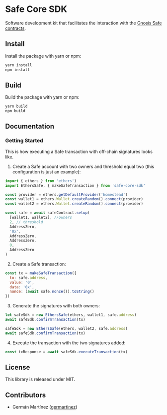 # Safe Core SDK

Software development kit that facilitates the interaction with the [Gnosis Safe contracts](https://github.com/gnosis/safe-contracts).

## Install

Install the package with yarn or npm:

```bash
yarn install
npm install
```

## Build

Build the package with yarn or npm:

```bash
yarn build
npm build
```

## Documentation

### Getting Started

This is how executing a Safe transaction with off-chain signatures looks like.

1. Create a Safe account with two owners and threshold equal two (this configuration is just an example):
```js
import { ethers } from 'ethers')
import EthersSafe, { makeSafeTransaction } from 'safe-core-sdk'

const provider = ethers.getDefaultProvider('homestead')
const wallet1 = ethers.Wallet.createRandom().connect(provider)
const wallet2 = ethers.Wallet.createRandom().connect(provider)

const safe = await safeContract.setup(
  [wallet1, wallet2], //owners
  2, // threshold
  AddressZero,
  '0x',
  AddressZero,
  AddressZero,
  0,
  AddressZero
)
```

2. Create a Safe transaction:
```js
const tx = makeSafeTransaction({
  to: safe.address,
  value: '0',
  data: '0x',
  nonce: (await safe.nonce()).toString()
})
```

3. Generate the signatures with both owners:
```js
let safeSdk = new EthersSafe(ethers, wallet1, safe.address)
await safeSdk.confirmTransaction(tx)

safeSdk = new EthersSafe(ethers, wallet2, safe.address)
await safeSdk.confirmTransaction(tx)
```

4. Execute the transaction with the two signatures added:
```js
const txResponse = await safeSdk.executeTransaction(tx)

```

## License

This library is released under MIT.

## Contributors

- Germán Martínez ([germartinez](https://github.com/germartinez))
